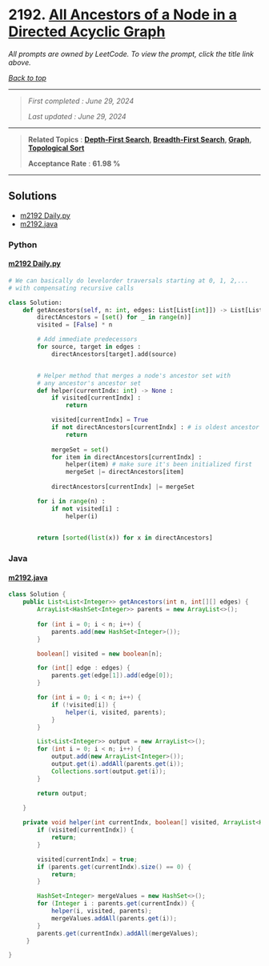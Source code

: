 # 2192. [All Ancestors of a Node in a Directed Acyclic Graph](<https://leetcode.com/problems/all-ancestors-of-a-node-in-a-directed-acyclic-graph>)

*All prompts are owned by LeetCode. To view the prompt, click the title link above.*

*[Back to top](<../README.md>)*

------

> *First completed : June 29, 2024*
>
> *Last updated : June 29, 2024*

------

> **Related Topics** : **[Depth-First Search](<by_topic/Depth-First Search.md>), [Breadth-First Search](<by_topic/Breadth-First Search.md>), [Graph](<by_topic/Graph.md>), [Topological Sort](<by_topic/Topological Sort.md>)**
>
> **Acceptance Rate** : **61.98 %**

------

## Solutions

- [m2192 Daily.py](<../my-submissions/m2192 Daily.py>)
- [m2192.java](<../my-submissions/m2192.java>)
### Python
#### [m2192 Daily.py](<../my-submissions/m2192 Daily.py>)
```Python
# We can basically do levelorder traversals starting at 0, 1, 2,...
# with compensating recursive calls

class Solution:
    def getAncestors(self, n: int, edges: List[List[int]]) -> List[List[int]]:
        directAncestors = [set() for _ in range(n)]
        visited = [False] * n

        # Add immediate predecessors
        for source, target in edges :
            directAncestors[target].add(source)


        # Helper method that merges a node's ancestor set with 
        # any ancestor's ancestor set
        def helper(currentIndx: int) -> None :
            if visited[currentIndx] :
                return

            visited[currentIndx] = True
            if not directAncestors[currentIndx] : # is oldest ancestor
                return
            
            mergeSet = set()
            for item in directAncestors[currentIndx] :
                helper(item) # make sure it's been initialized first
                mergeSet |= directAncestors[item]
            
            directAncestors[currentIndx] |= mergeSet

        for i in range(n) :
            if not visited[i] :
                helper(i)
            

        return [sorted(list(x)) for x in directAncestors]
```

### Java
#### [m2192.java](<../my-submissions/m2192.java>)
```Java
class Solution {
    public List<List<Integer>> getAncestors(int n, int[][] edges) {
        ArrayList<HashSet<Integer>> parents = new ArrayList<>();
        
        for (int i = 0; i < n; i++) {
            parents.add(new HashSet<Integer>());
        }

        boolean[] visited = new boolean[n];

        for (int[] edge : edges) {
            parents.get(edge[1]).add(edge[0]);
        }

        for (int i = 0; i < n; i++) {
            if (!visited[i]) {
                helper(i, visited, parents);
            }
        }

        List<List<Integer>> output = new ArrayList<>();
        for (int i = 0; i < n; i++) {
            output.add(new ArrayList<Integer>());
            output.get(i).addAll(parents.get(i));
            Collections.sort(output.get(i));
        }

        return output;

    }
    
    private void helper(int currentIndx, boolean[] visited, ArrayList<HashSet<Integer>> parents) {
        if (visited[currentIndx]) {
            return;
        }

        visited[currentIndx] = true;
        if (parents.get(currentIndx).size() == 0) {
            return;
        }

        HashSet<Integer> mergeValues = new HashSet<>();
        for (Integer i : parents.get(currentIndx)) {
            helper(i, visited, parents);
            mergeValues.addAll(parents.get(i));
        }
        parents.get(currentIndx).addAll(mergeValues);
     }

}

```

